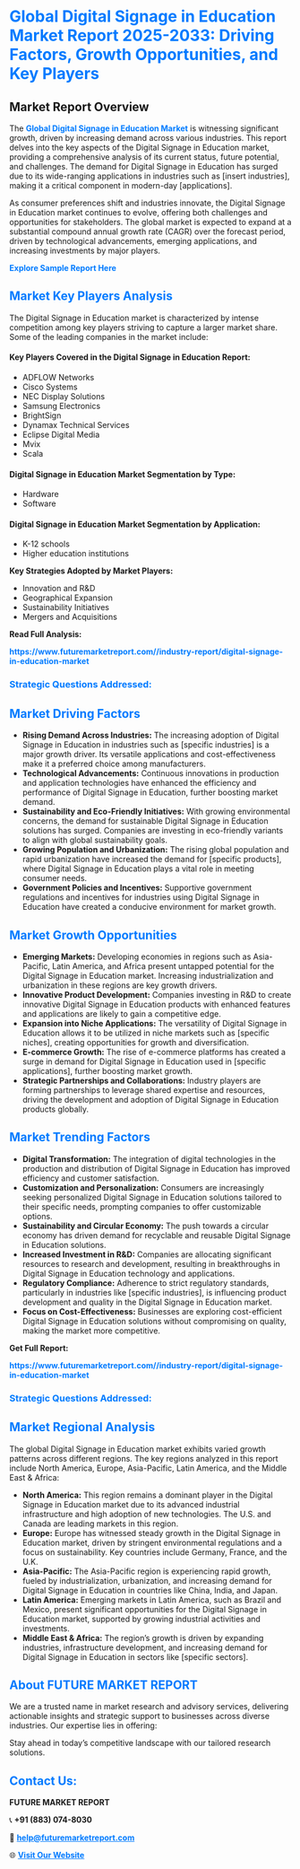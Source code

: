 <h1 style="color: #007BFF;">Global Digital Signage in Education Market Report 2025-2033: Driving Factors, Growth Opportunities, and Key Players</h1>

<section id="overview">
<h2>Market Report Overview</h2>
<p>The <a href="https://www.futuremarketreport.com//industry-report/digital-signage-in-education-market" style="color: #007BFF; text-decoration: none;"><strong>Global Digital Signage in Education Market</strong></a> is witnessing significant growth, driven by increasing demand across various industries. This report delves into the key aspects of the Digital Signage in Education market, providing a comprehensive analysis of its current status, future potential, and challenges. The demand for Digital Signage in Education has surged due to its wide-ranging applications in industries such as [insert industries], making it a critical component in modern-day [applications].</p>
<p>As consumer preferences shift and industries innovate, the Digital Signage in Education market continues to evolve, offering both challenges and opportunities for stakeholders. The global market is expected to expand at a substantial compound annual growth rate (CAGR) over the forecast period, driven by technological advancements, emerging applications, and increasing investments by major players.</p>
</section>

<section id="overview">
<p><a href="https://www.futuremarketreport.com//request-sample/reportId=56769" style="color: #007BFF; text-decoration: none;"><strong>Explore Sample Report Here</strong></a></p>
</section>

<section id="key-players">
<h2 style="color: #007BFF;">Market Key Players Analysis</h2>
<p>The Digital Signage in Education market is characterized by intense competition among key players striving to capture a larger market share. Some of the leading companies in the market include:</p>
<h4>Key Players Covered in the Digital Signage in Education Report:</h4>
<ul><li>ADFLOW Networks</li><li>Cisco Systems</li><li>NEC Display Solutions</li><li>Samsung Electronics</li><li>BrightSign</li><li>Dynamax Technical Services</li><li>Eclipse Digital Media</li><li>Mvix</li><li>Scala</li></ul>
<h4>Digital Signage in Education Market Segmentation by Type:</h4>
<ul><li>Hardware</li><li>Software</li></ul>

<h4>Digital Signage in Education Market Segmentation by Application:</h4>
<ul><li>K-12 schools</li><li>Higher education institutions</li></ul>
<p><strong>Key Strategies Adopted by Market Players:</strong></p>
<ul>
<li>Innovation and R&D</li>
<li>Geographical Expansion</li>
<li>Sustainability Initiatives</li>
<li>Mergers and Acquisitions</li>
</ul>
</section>

<section>
<p><strong>Read Full Analysis: </strong></p><a href="https://www.futuremarketreport.com//industry-report/digital-signage-in-education-market" style="color: #007BFF; text-decoration: none;"><strong>https://www.futuremarketreport.com//industry-report/digital-signage-in-education-market</strong></a>
<h3 style="color: #007BFF;">Strategic Questions Addressed:</h3>
</section>

<section id="driving-factors">
<h2 style="color: #007BFF;">Market Driving Factors</h2>
<ul>
<li><strong>Rising Demand Across Industries:</strong> The increasing adoption of Digital Signage in Education in industries such as [specific industries] is a major growth driver. Its versatile applications and cost-effectiveness make it a preferred choice among manufacturers.</li>
<li><strong>Technological Advancements:</strong> Continuous innovations in production and application technologies have enhanced the efficiency and performance of Digital Signage in Education, further boosting market demand.</li>
<li><strong>Sustainability and Eco-Friendly Initiatives:</strong> With growing environmental concerns, the demand for sustainable Digital Signage in Education solutions has surged. Companies are investing in eco-friendly variants to align with global sustainability goals.</li>
<li><strong>Growing Population and Urbanization:</strong> The rising global population and rapid urbanization have increased the demand for [specific products], where Digital Signage in Education plays a vital role in meeting consumer needs.</li>
<li><strong>Government Policies and Incentives:</strong> Supportive government regulations and incentives for industries using Digital Signage in Education have created a conducive environment for market growth.</li>
</ul>
</section>

<section id="growth-opportunities">
<h2 style="color: #007BFF;">Market Growth Opportunities</h2>
<ul>
<li><strong>Emerging Markets:</strong> Developing economies in regions such as Asia-Pacific, Latin America, and Africa present untapped potential for the Digital Signage in Education market. Increasing industrialization and urbanization in these regions are key growth drivers.</li>
<li><strong>Innovative Product Development:</strong> Companies investing in R&D to create innovative Digital Signage in Education products with enhanced features and applications are likely to gain a competitive edge.</li>
<li><strong>Expansion into Niche Applications:</strong> The versatility of Digital Signage in Education allows it to be utilized in niche markets such as [specific niches], creating opportunities for growth and diversification.</li>
<li><strong>E-commerce Growth:</strong> The rise of e-commerce platforms has created a surge in demand for Digital Signage in Education used in [specific applications], further boosting market growth.</li>
<li><strong>Strategic Partnerships and Collaborations:</strong> Industry players are forming partnerships to leverage shared expertise and resources, driving the development and adoption of Digital Signage in Education products globally.</li>
</ul>
</section>

<section id="trending-factors">
<h2 style="color: #007BFF;">Market Trending Factors</h2>
<ul>
<li><strong>Digital Transformation:</strong> The integration of digital technologies in the production and distribution of Digital Signage in Education has improved efficiency and customer satisfaction.</li>
<li><strong>Customization and Personalization:</strong> Consumers are increasingly seeking personalized Digital Signage in Education solutions tailored to their specific needs, prompting companies to offer customizable options.</li>
<li><strong>Sustainability and Circular Economy:</strong> The push towards a circular economy has driven demand for recyclable and reusable Digital Signage in Education solutions.</li>
<li><strong>Increased Investment in R&D:</strong> Companies are allocating significant resources to research and development, resulting in breakthroughs in Digital Signage in Education technology and applications.</li>
<li><strong>Regulatory Compliance:</strong> Adherence to strict regulatory standards, particularly in industries like [specific industries], is influencing product development and quality in the Digital Signage in Education market.</li>
<li><strong>Focus on Cost-Effectiveness:</strong> Businesses are exploring cost-efficient Digital Signage in Education solutions without compromising on quality, making the market more competitive.</li>
</ul>
</section>

<section>
<p><strong>Get Full Report: </strong></p><a href="https://www.futuremarketreport.com//industry-report/digital-signage-in-education-market" style="color: #007BFF; text-decoration: none;"><strong>https://www.futuremarketreport.com//industry-report/digital-signage-in-education-market</strong></a>
<h3 style="color: #007BFF;">Strategic Questions Addressed:</h3>
</section>


<section id="regional-analysis">
<h2 style="color: #007BFF;">Market Regional Analysis</h2>
<p>The global Digital Signage in Education market exhibits varied growth patterns across different regions. The key regions analyzed in this report include North America, Europe, Asia-Pacific, Latin America, and the Middle East & Africa:</p>
<ul>
<li><strong>North America:</strong> This region remains a dominant player in the Digital Signage in Education market due to its advanced industrial infrastructure and high adoption of new technologies. The U.S. and Canada are leading markets in this region.</li>
<li><strong>Europe:</strong> Europe has witnessed steady growth in the Digital Signage in Education market, driven by stringent environmental regulations and a focus on sustainability. Key countries include Germany, France, and the U.K.</li>
<li><strong>Asia-Pacific:</strong> The Asia-Pacific region is experiencing rapid growth, fueled by industrialization, urbanization, and increasing demand for Digital Signage in Education in countries like China, India, and Japan.</li>
<li><strong>Latin America:</strong> Emerging markets in Latin America, such as Brazil and Mexico, present significant opportunities for the Digital Signage in Education market, supported by growing industrial activities and investments.</li>
<li><strong>Middle East & Africa:</strong> The region’s growth is driven by expanding industries, infrastructure development, and increasing demand for Digital Signage in Education in sectors like [specific sectors].</li>
</ul>
</section>

<footer>
<h2 style="color: #007BFF;">About FUTURE MARKET REPORT</h2>
<p>We are a trusted name in market research and advisory services, delivering actionable insights and strategic support to businesses across diverse industries. Our expertise lies in offering:</p>

<p>Stay ahead in today’s competitive landscape with our tailored research solutions.</p>

<h2 style="color: #007BFF;">Contact Us:</h2>
<p><strong>FUTURE MARKET REPORT</strong></p>
<p>📞 <strong>+91 (883) 074-8030</strong></p>
<p>📧 <strong><a href="mailto:help@futuremarketreport.com" style="color: #007BFF;">help@futuremarketreport.com</a></strong></p>
<p>🌐 <strong><a href="https://www.futuremarketreport.com/" style="color: #007BFF;">Visit Our Website</a></strong></p>
</footer>